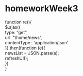 # homeworkWeek3
  function re(){     
        $.ajax({     
        type: "get",      
        url: "/home/news",      
        contentType : 'application/json'      
        }).then(function (e){       
            newsList = JSON.parse(e);     
            refreshUI();    
        })     
    }     

